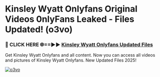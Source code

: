 # Kinsley Wyatt Onlyfans Original Videos 0nlyFans Leaked - Files Updated! (o3vo)

<h3>🔴 CLICK HERE 🌐==►► <a href="https://tinyurl.com/x26r9saj" rel="nofollow">Kinsley Wyatt Onlyfans Updated Files</a></h3>

Get Kinsley Wyatt Onlyfans and all content. Now you can access all videos and pictures of Kinsley Wyatt Onlyfans. New Updated Files 2025!

[![o3vo](https://i.imgur.com/LkgZPqh.gif)](https://tinyurl.com/x26r9saj)
